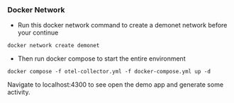 ### Docker Network

- Run this docker network command to create a demonet network before your continue
```
docker network create demonet
```

- Then run docker compose to start the entire environment
``` 
docker compose -f otel-collector.yml -f docker-compose.yml up -d
``` 

Navigate to localhost:4300 to see open the demo app and generate some activity.

